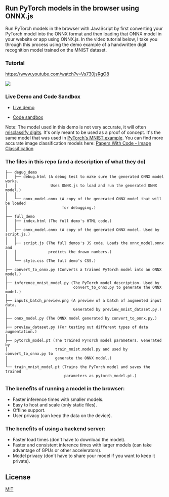 ## Run PyTorch models in the browser using ONNX.js

Run PyTorch models in the browser with JavaScript by first converting your PyTorch model into the ONNX format and then loading that ONNX model in your website or app using ONNX.js. In the video tutorial below, I take you through this process using the demo example of a handwritten digit recognition model trained on the MNIST dataset.

### Tutorial
https://www.youtube.com/watch?v=Vs730jsRgO8

[<img src="https://img.youtube.com/vi/Vs730jsRgO8/hqdefault.jpg">](https://www.youtube.com/watch?v=Vs730jsRgO8)

### Live Demo and Code Sandbox

* [Live demo](https://vgzep.csb.app/)

* [Code sandbox](https://codesandbox.io/s/pytorch-to-javascript-with-onnx-vgzep)

Note: The model used in this demo is not very accurate, it will often
[misclassify
digits](https://github.com/elliotwaite/pytorch-to-javascript-with-onnx-js/issues/1).
It's only meant to be used as a proof of concept. It's the same model that was
used in [PyTorch's MNIST
example](https://github.com/pytorch/examples/blob/main/mnist/main.py).
You can find more accurate image classification models here: [Papers With Code -
Image Classification](https://paperswithcode.com/task/image-classification)

### The files in this repo (and a description of what they do)
```
├── degug_demo
│   ├── debug.html (A debug test to make sure the generated ONNX model works. 
│   │               Uses ONNX.js to load and run the generated ONNX model.)
│   │ 
│   └── onnx_model.onnx (A copy of the generated ONNX model that will be loaded
│                        for debugging.)
│
├── full_demo
│   ├── index.html (The full demo's HTML code.)
│   │ 
│   ├── onnx_model.onnx (A copy of the generated ONNX model. Used by script.js.)
│   │ 
│   ├── script.js (The full demos's JS code. Loads the onnx_model.onnx and 
│   │              predicts the drawn numbers.)
│   │ 
│   └── style.css (The full demo's CSS.)
│                            
├── convert_to_onnx.py (Converts a trained PyTorch model into an ONNX model.)
│
├── inference_mnist_model.py (The PyTorch model description. Used by
│                             convert_to_onnx.py to generate the ONNX model.)
│                             
├── inputs_batch_preview.png (A preview of a batch of augmented input data. 
│                             Generated by preview_mnist_dataset.py.)
│
├── onnx_model.py (The ONNX model generated by convert_to_onnx.py.)
│
├── preview_dataset.py (For testing out different types of data augmentation.)
│
├── pytorch_model.pt (The trained PyTorch model parameters. Generated by 
│                     train_mnist.model.py and used by convert_to_onnx.py to
│                     generate the ONNX model.)
│
└── train_mnist_model.pt (Trains the PyTorch model and saves the trained 
                          parameters as pytorch_model.pt.)
```

### The benefits of running a model in the browser:
* Faster inference times with smaller models.
* Easy to host and scale (only static files).
* Offline support.
* User privacy (can keep the data on the device).

### The benefits of using a backend server:
* Faster load times (don't have to download the model).
* Faster and consistent inference times with larger models (can take advantage of GPUs or other accelerators).
* Model privacy (don't have to share your model if you want to keep it private).

## License

[MIT](LICENSE)
